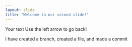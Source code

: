 ```yaml
---
layout: slide
title: "Welcome to our second slide!"
---
```

Your text
Use the left arrow to go back!

I have created a branch, created a file, and made a commit
